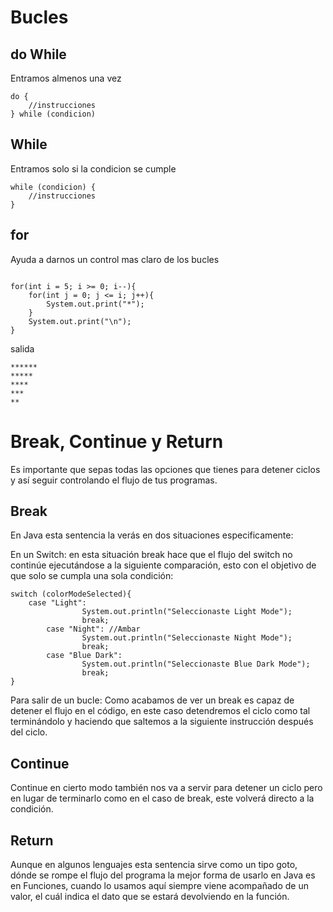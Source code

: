 # Bucles

## do While

Entramos almenos una vez
~~~
do {
    //instrucciones
} while (condicion)

~~~
## While
Entramos solo si la condicion se cumple
~~~
while (condicion) {
    //instrucciones
} 
~~~
## for

Ayuda a darnos un control mas claro de los bucles

~~~

for(int i = 5; i >= 0; i--){
	for(int j = 0; j <= i; j++){
		System.out.print("*");
	}
	System.out.print("\n");
}
~~~

salida

~~~
******
*****
****
***
**
~~~

# Break, Continue y Return
Es importante que sepas todas las opciones que tienes para detener ciclos y así seguir controlando el flujo de tus programas.

## Break
En Java esta sentencia la verás en dos situaciones especificamente:

En un Switch: en esta situación break hace que el flujo del switch no continúe ejecutándose a la siguiente comparación, esto con el objetivo de que solo se cumpla una sola condición:
~~~
switch (colorModeSelected){
	case "Light":
                System.out.println("Seleccionaste Light Mode");
                break;
        case "Night": //Ambar
                System.out.println("Seleccionaste Night Mode");
                break;
        case "Blue Dark":
                System.out.println("Seleccionaste Blue Dark Mode");
                break;
}
~~~

Para salir de un bucle: Como acabamos de ver un break es capaz de detener el flujo en el código, en este caso detendremos el ciclo como tal terminándolo y haciendo que saltemos a la siguiente instrucción después del ciclo.

## Continue
Continue en cierto modo también nos va a servir para detener un ciclo pero en lugar de terminarlo como en el caso de break, este volverá directo a la condición.

## Return
Aunque en algunos lenguajes esta sentencia sirve como un tipo goto, dónde se rompe el flujo del programa la mejor forma de usarlo en Java es en Funciones, cuando lo usamos aquí siempre viene acompañado de un valor, el cuál indica el dato que se estará devolviendo en la función.

